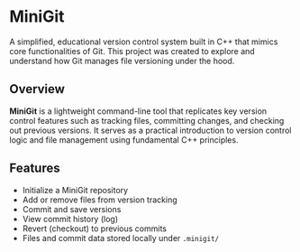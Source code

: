 # MiniGit

A simplified, educational version control system built in C++ that mimics core functionalities of Git. This project was created to explore and understand how Git manages file versioning under the hood.

## Overview

**MiniGit** is a lightweight command-line tool that replicates key version control features such as tracking files, committing changes, and checking out previous versions. It serves as a practical introduction to version control logic and file management using fundamental C++ principles.

##  Features

- Initialize a MiniGit repository
- Add or remove files from version tracking
- Commit and save versions
- View commit history (log)
- Revert (checkout) to previous commits
- Files and commit data stored locally under `.minigit/`




